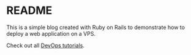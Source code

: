 # README

This is a simple blog created with Ruby on Rails to demonstrate how to deploy a web application on a VPS.

Check out all [DevOps tutorials](https://cloudqubes.com/tutorials).
